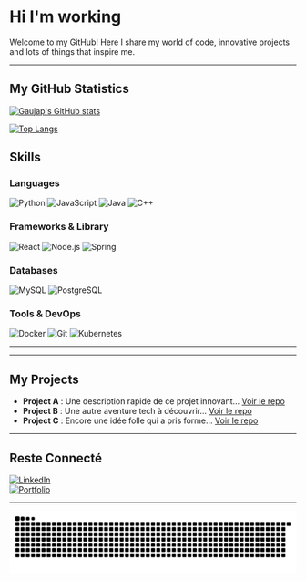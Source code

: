 # Hi I'm working

Welcome to my GitHub! Here I share my world of code, innovative projects and lots of things that inspire me.

---

## My GitHub Statistics

[![Gaujap's GitHub stats](https://github-readme-stats.vercel.app/api?username=Gaujap&show_icons=true&theme=radical)](https://github.com/anuraghazra/github-readme-stats)

[![Top Langs](https://github-readme-stats.vercel.app/api/top-langs/?username=Gaujap&layout=compact&theme=radical)](https://github.com/anuraghazra/github-readme-stats)

## Skills

### Languages
![Python](https://img.shields.io/badge/Python-3776AB?style=for-the-badge&logo=python&logoColor=white)
![JavaScript](https://img.shields.io/badge/JavaScript-F7DF1E?style=for-the-badge&logo=javascript&logoColor=black)
![Java](https://img.shields.io/badge/Java-007396?style=for-the-badge&logo=java&logoColor=white)
![C++](https://img.shields.io/badge/C++-00599C?style=for-the-badge&logo=c%2B%2B&logoColor=white)

### Frameworks & Library
![React](https://img.shields.io/badge/React-61DAFB?style=for-the-badge&logo=react&logoColor=black)
![Node.js](https://img.shields.io/badge/Node.js-339933?style=for-the-badge&logo=nodedotjs&logoColor=white)
![Spring](https://img.shields.io/badge/Spring-6DB33F?style=for-the-badge&logo=spring&logoColor=white)

### Databases
![MySQL](https://img.shields.io/badge/MySQL-4479A1?style=for-the-badge&logo=mysql&logoColor=white)
![PostgreSQL](https://img.shields.io/badge/PostgreSQL-336791?style=for-the-badge&logo=postgresql&logoColor=white)

### Tools & DevOps
![Docker](https://img.shields.io/badge/Docker-2496ED?style=for-the-badge&logo=docker&logoColor=white)
![Git](https://img.shields.io/badge/Git-F05032?style=for-the-badge&logo=git&logoColor=white)
![Kubernetes](https://img.shields.io/badge/Kubernetes-326CE5?style=for-the-badge&logo=kubernetes&logoColor=white)

---

<!---

*## 3. Mes Trophées

[![Trophées GitHub](https://github-profile-trophy.vercel.app/?username=Gaujap&theme=onedark)](https://github.com/ryo-ma/github-profile-trophy)

--->

---

## My Projects

- **Project A** : Une description rapide de ce projet innovant… [Voir le repo](#)
- **Project B** : Une autre aventure tech à découvrir… [Voir le repo](#)
- **Project C** : Encore une idée folle qui a pris forme… [Voir le repo](#)

---

## Reste Connecté

[![LinkedIn](https://img.shields.io/badge/LinkedIn-Profile-blue?style=flat&logo=linkedin)](https://www.linkedin.com/in/gabriel-debarnot/)  
[![Portfolio](https://img.shields.io/badge/Portfolio-Visit-brightgreen?style=flat)](https://ilarrive.com)

---

![Snake GIF](https://github.com/Gaujap/Gaujap/blob/output/github-snake-dark.svg)
